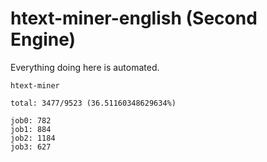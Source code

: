 # htext-miner-english (Second Engine)

Everything doing here is automated.

```
htext-miner

total: 3477/9523 (36.51160348629634%)

job0: 782
job1: 884
job2: 1184
job3: 627
```
